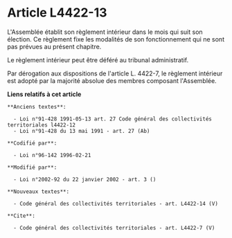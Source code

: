 # Article L4422-13

L'Assemblée établit son règlement intérieur dans le mois qui suit son élection. Ce règlement fixe les modalités de son
fonctionnement qui ne sont pas prévues au présent chapitre. 

Le règlement intérieur peut être déféré au tribunal administratif. 

Par dérogation aux dispositions de l'article L. 4422-7, le règlement intérieur est adopté par la majorité absolue des membres
composant l'Assemblée.

**Liens relatifs à cet article**

	**Anciens textes**:

	  - Loi n°91-428 1991-05-13 art. 27 Code général des collectivités territoriales l4422-12
	  - Loi n°91-428 du 13 mai 1991 - art. 27 (Ab)

	**Codifié par**:

	  - Loi n°96-142 1996-02-21

	**Modifié par**:

	  - Loi n°2002-92 du 22 janvier 2002 - art. 3 ()

	**Nouveaux textes**:

	  - Code général des collectivités territoriales - art. L4422-14 (V)

	**Cite**:

	  - Code général des collectivités territoriales - art. L4422-7 (V)
